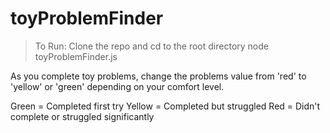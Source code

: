 # toyProblemFinder

> To Run:
  Clone the repo and cd to the root directory
  node toyProblemFinder.js

As you complete toy problems, change the problems value from 'red' to 'yellow' or 'green' depending on your comfort level.

Green = Completed first try
Yellow = Completed but struggled
Red = Didn't complete or struggled significantly